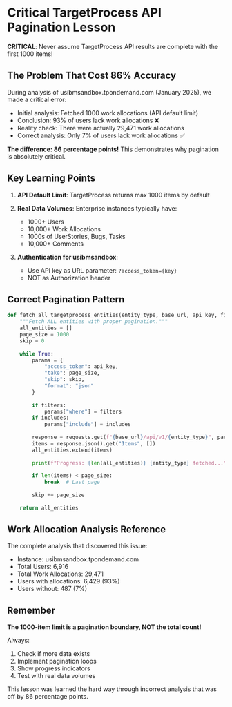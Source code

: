 # Critical TargetProcess API Pagination Lesson

**CRITICAL**: Never assume TargetProcess API results are complete with the first 1000 items\!

## The Problem That Cost 86% Accuracy

During analysis of usibmsandbox.tpondemand.com (January 2025), we made a critical error:
- Initial analysis: Fetched 1000 work allocations (API default limit)
- Conclusion: 93% of users lack work allocations ❌
- Reality check: There were actually 29,471 work allocations
- Correct analysis: Only 7% of users lack work allocations ✅

**The difference: 86 percentage points\!** This demonstrates why pagination is absolutely critical.

## Key Learning Points

1. **API Default Limit**: TargetProcess returns max 1000 items by default
2. **Real Data Volumes**: Enterprise instances typically have:
   - 1000+ Users
   - 10,000+ Work Allocations  
   - 1000s of UserStories, Bugs, Tasks
   - 10,000+ Comments

3. **Authentication for usibmsandbox**: 
   - Use API key as URL parameter: `?access_token={key}`
   - NOT as Authorization header

## Correct Pagination Pattern

```python
def fetch_all_targetprocess_entities(entity_type, base_url, api_key, filters="", includes=""):
    """Fetch ALL entities with proper pagination."""
    all_entities = []
    page_size = 1000
    skip = 0
    
    while True:
        params = {
            "access_token": api_key,
            "take": page_size,
            "skip": skip,
            "format": "json"
        }
        
        if filters:
            params["where"] = filters
        if includes:
            params["include"] = includes
            
        response = requests.get(f"{base_url}/api/v1/{entity_type}", params=params)
        items = response.json().get("Items", [])
        all_entities.extend(items)
        
        print(f"Progress: {len(all_entities)} {entity_type} fetched...")
        
        if len(items) < page_size:
            break  # Last page
            
        skip += page_size
    
    return all_entities
```

## Work Allocation Analysis Reference

The complete analysis that discovered this issue:
- Instance: usibmsandbox.tpondemand.com  
- Total Users: 6,916
- Total Work Allocations: 29,471
- Users with allocations: 6,429 (93%)
- Users without: 487 (7%)

## Remember

**The 1000-item limit is a pagination boundary, NOT the total count\!**

Always:
1. Check if more data exists
2. Implement pagination loops
3. Show progress indicators
4. Test with real data volumes

This lesson was learned the hard way through incorrect analysis that was off by 86 percentage points.

